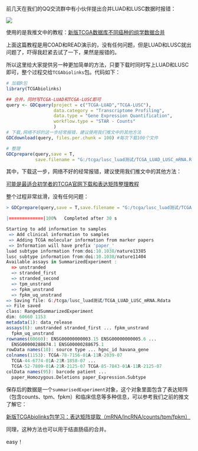 前几天在我们的QQ交流群中有小伙伴提出合并LUAD和LUSC数据时报错：

![](https://aliyun-bucket0324.oss-cn-shanghai.aliyuncs.com/img/image-20230218121311618.png)

使用的是我推文中的教程：[新版TCGA数据库不同癌种的组学数据合并](https://mp.weixin.qq.com/s/0hcQ1m_9l1TtvXgEG20F5Q)

上面这篇教程是用COAD和READ演示的，没有任何问题，但是LUAD和LUSC就出问题了，吓得我赶紧去试了一下，果然是报错的。

所以这里给大家提供另一种更加简单的方法，只要下载时同时写上LUAD和LUSC即可，整个过程交给`TCGAbiolinks`包。代码如下：

```R
# 加载R包
library(TCGAbiolinks)

## 合并，同时写TCGA-LUAD和TCGA-LUSC即可
query <- GDCquery(project = c("TCGA-LUAD","TCGA-LUSC"),
                  data.category = "Transcriptome Profiling",
                  data.type = "Gene Expression Quantification",
                  workflow.type = "STAR - Counts"
                  )
# 下载,网络不好的这一步经常报错，建议使用我们推文中的其他方法
GDCdownload(query, files.per.chunk = 100) #每次下载100个文件

# 整理
GDCprepare(query,save = T,
           save.filename = "G:/tcga/lusc_luad测试/TCGA_LUAD_LUSC_mRNA.Rdata")

```

其中，下载这一步，网络不好的经常报错，建议使用我们推文中的其他方法：

[可能是最适合初学者的TCGA官网下载和表达矩阵整理教程](https://mp.weixin.qq.com/s/rbnWvstRsfhbi9il-qSYpQ)

整个过程非常丝滑，没有任何问题：

```R
> GDCprepare(query,save = T,save.filename = "G:/tcga/lusc_luad测试/TCGA_LUAD_LUSC_mRNA.Rdata")

|=============|100%   Completed after 30 s 

Starting to add information to samples
 => Add clinical information to samples
 => Adding TCGA molecular information from marker papers
 => Information will have prefix 'paper_' 
luad subtype information from:doi:10.1038/nature13385
lusc subtype information from:doi:10.1038/nature11404
Available assays in SummarizedExperiment : 
  => unstranded
  => stranded_first
  => stranded_second
  => tpm_unstrand
  => fpkm_unstrand
  => fpkm_uq_unstrand
=> Saving file: G:/tcga/lusc_luad测试/TCGA_LUAD_LUSC_mRNA.Rdata
=> File saved
class: RangedSummarizedExperiment 
dim: 60660 1153 
metadata(1): data_release
assays(6): unstranded stranded_first ... fpkm_unstrand
  fpkm_uq_unstrand
rownames(60660): ENSG00000000003.15 ENSG00000000005.6 ...
  ENSG00000288674.1 ENSG00000288675.1
rowData names(10): source type ... hgnc_id havana_gene
colnames(1153): TCGA-78-7156-01A-11R-2039-07
  TCGA-44-6774-01A-21R-1858-07 ...
  TCGA-52-7809-01A-21R-2125-07 TCGA-85-7843-01A-11R-2125-07
colData names(95): barcode patient ...
  paper_Homozygous.Deletions paper_Expression.Subtype
```

保存后的数据是一个`summarisedExperiment`对象，这个对象里面包含了表达矩阵（包含counts、tpm、fpkm）和临床信息等多种信息，可以参考我们之前的推文了解它：

[新版TCGAbiolinks包学习：表达矩阵提取（mRNA/lncRNA/counts/tpm/fpkm）](https://mp.weixin.qq.com/s/wI0_GyVl5LiKAjX5C3f-NQ)

同理，这种方法也可以用于结直肠癌的合并。

easy！